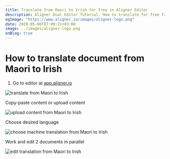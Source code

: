 ```yaml
---
title: Translate from Maori to Irish for free in Aligner Editor
description: Aligner Dual Editor Tutorial. How to translate for free from Maori to Irish. Aligner is multilingual document management platform. 
ogImage: "https://www.aligner.io/images/aligner-logo.png"
date: 2020-05-06T07:09:21+03:00
image: ../images/aligner-logo.png
onBlog: true
---
```


# How to translate document from Maori to Irish

1. Go to editor at [app.aligner.io](https://app.aligner.io "Aligner App web page")

![translate from Maori to Irish](../aligner-blank-editor.png "translate from Maori to Irish")

Copy-paste content or upload content

![upload content from Maori to Irish](../aligner-uploaded-document.png "upload content from Maori to Irish")

Choose desired language

![choose machine translation from Maori to Irish](../aligner-language-dropdown.png "choose machine translation from Maori to Irish")

Work and edit 2 documents in parallel

![edit translation from Maori to Irish](../aligner-double-sitded-editor.png "edit translation from Maori to Irish")


